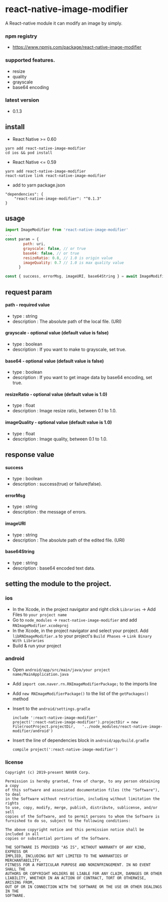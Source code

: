 # react-native-image-modifier

A React-native module it can modify an image by simply.

### npm registry
 - https://www.npmjs.com/package/react-native-image-modifier

### supported features.
 - resize
 - quality
 - grayscale
 - base64 encoding

### latest version
 - 0.1.3

## install

* React Native >= 0.60
```
yarn add react-native-image-modifier
cd ios && pod install
```

* React Native <= 0.59
```
yarn add react-native-image-modifier
react-native link react-native-image-modifier
```

* add to yarn package.json
```
"dependencies": {
    "react-native-image-modifier": "^0.1.3"
}
```

## usage
```javascript
import ImageModifier from 'react-native-image-modifier'
...
const param = {
        path: uri,
        grayscale: false, // or true
        base64: false, // or true
        resizeRatio: 0.8, // 1.0 is origin value
        imageQuality: 0.7 // 1.0 is max quality value
      }

const { success, errorMsg, imageURI, base64String } = await ImageModifier.modify(param)
```

## request param

#### path - required value
 - type : string
 - description : The absolute path of the local file. (URI)

#### grayscale - optional value (default value is false)
 - type : boolean
 - description : If you want to make to grayscale, set true.

#### base64 - optional value (default value is false)
 - type : boolean
 - description : If you want to get image data by base64 encoding, set true.

#### resizeRatio - optional value (default value is 1.0)
 - type : float
 - description : Image resize ratio, between 0.1 to 1.0.

#### imageQuality - optional value (default value is 1.0)
 - type : float
 - description : Image quality, between 0.1 to 1.0.

## response value

#### success
 - type : boolean
 - description : success(true) or failure(false).

#### errorMsg
 - type : string
 - description : the message of errors.

#### imageURI
 - type : string
 - description : The absolute path of the edited file. (URI)

#### base64String
 - type : string
 - description : base64 encoded text data.

## setting the module to the project.

### ios
 - In the Xcode, in the project navigator and right click `Libraries` -> Add Files to `your project name`
 - Go to `node_modules` -> `react-native-image-modifier` and add `RNImageModifier.xcodeproj`
 - In the Xcode, in the project navigator and select your project. Add `libRNImageModifier.a` to your project's `Build Phases` -> `Link Binary With Libraries`
 - Build & run your project

### android
  - Open `android/app/src/main/java/your project name/MainApplication.java`
  - Add `import com.naver.rn.RNImageModifierPackage;` to the imports line
  - Add `new RNImageModifierPackage()` to the list of the `getPackages()` method

  - Insert to the `android/settings.gradle`

  	```
  	include ':react-native-image-modifier'
  	project(':react-native-image-modifier').projectDir = new File(rootProject.projectDir, 	'../node_modules/react-native-image-modifier/android')
  	```

 - Insert the line of dependencies block in `android/app/build.gradle`

  	```
   compile project(':react-native-image-modifier')
  	```

### license

```
Copyright (c) 2019-present NAVER Corp.

Permission is hereby granted, free of charge, to any person obtaining a copy 
of this software and associated documentation files (the "Software"), to deal 
in the Software without restriction, including without limitation the rights 
to use, copy, modify, merge, publish, distribute, sublicense, and/or sell 
copies of the Software, and to permit persons to whom the Software is 
furnished to do so, subject to the following conditions:

The above copyright notice and this permission notice shall be included in all 
copies or substantial portions of the Software.

THE SOFTWARE IS PROVIDED "AS IS", WITHOUT WARRANTY OF ANY KIND, EXPRESS OR 
IMPLIED, INCLUDING BUT NOT LIMITED TO THE WARRANTIES OF MERCHANTABILITY, 
FITNESS FOR A PARTICULAR PURPOSE AND NONINFRINGEMENT. IN NO EVENT SHALL THE 
AUTHORS OR COPYRIGHT HOLDERS BE LIABLE FOR ANY CLAIM, DAMAGES OR OTHER 
LIABILITY, WHETHER IN AN ACTION OF CONTRACT, TORT OR OTHERWISE, ARISING FROM, 
OUT OF OR IN CONNECTION WITH THE SOFTWARE OR THE USE OR OTHER DEALINGS IN THE 
SOFTWARE.
```
